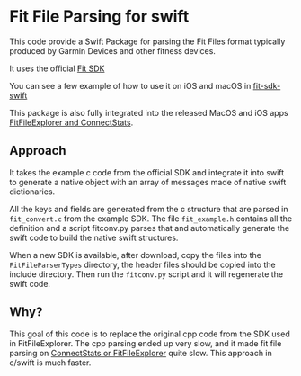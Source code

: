# Fit File Parsing for swift

This code provide a Swift Package for parsing the Fit Files format typically produced by Garmin Devices and other fitness devices.

It uses the official [Fit SDK](https://www.thisisant.com/resources/fit)

You can see a few example of how to use it on iOS and macOS in [fit-sdk-swift](https://github.com/roznet/fit-sdk-swift)

This package is also fully integrated into the released MacOS and iOS apps [FitFileExplorer and ConnectStats](https://github.com/roznet/connectstats).

## Approach

It takes the example c code from the official SDK and integrate it into swift to generate a native object with an array of messages made of native swift dictionaries.

All the keys and fields are generated from the c structure that are parsed in `fit_convert.c` from the example SDK. The file `fit_example.h` contains all the definition and a script fitconv.py parses that and automatically generate the swift code to build the native swift structures.

When a new SDK is available, after download, copy the files into the `FitFileParserTypes` directory, the header files should be copied into the include directory. Then run the `fitconv.py` script and it will regenerate the swift code.


## Why?

This goal of this code is to replace the original cpp code from the SDK used in FitFileExplorer. The cpp parsing ended up very slow, and it made fit file parsing on [ConnectStats or FitFileExplorer](https://github.com/roznet/connecstats) quite slow. This approach in c/swift is much faster.

